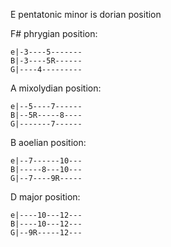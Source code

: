 
E pentatonic minor is dorian position

F# phrygian position:

```
e|-3----5-------
B|-3----5R------
G|----4---------
```

A mixolydian position:

```
e|--5----7------
B|--5R-----8----
G|-------7------
```

B aoelian position:

```
e|--7------10---
B|-----8---10---
G|--7----9R-----
```

D major position:

```
e|----10---12---
B|----10---12---
G|--9R-----12---
```

